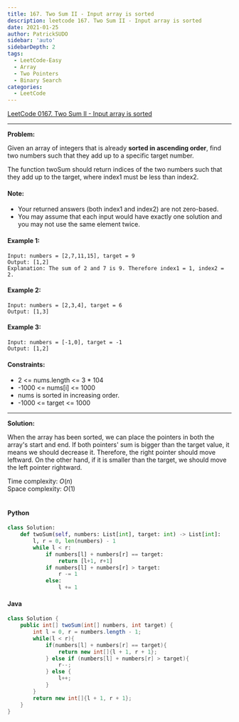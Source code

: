 ```yaml
---
title: 167. Two Sum II - Input array is sorted
description: leetcode 167. Two Sum II - Input array is sorted
date: 2021-01-25
author: PatrickSUDO
sidebar: 'auto'
sidebarDepth: 2
tags: 
  - LeetCode-Easy
  - Array 
  - Two Pointers
  - Binary Search
categories:
  - LeetCode
---
```

[LeetCode 0167. Two Sum II - Input array is sorted](https://leetcode.com/problems/valid-anagram/)

---
**Problem:** <br/>

Given an array of integers that is already **sorted in ascending order**, find two numbers such that they add up to a specific target number.

The function twoSum should return indices of the two numbers such that they add up to the target, where index1 must be less than index2.

#### Note:

- Your returned answers (both index1 and index2) are not zero-based.
- You may assume that each input would have exactly one solution and you may not use the same element twice.


#### Example 1:

    Input: numbers = [2,7,11,15], target = 9
    Output: [1,2]
    Explanation: The sum of 2 and 7 is 9. Therefore index1 = 1, index2 = 2.

#### Example 2:

    Input: numbers = [2,3,4], target = 6
    Output: [1,3]

#### Example 3:

    Input: numbers = [-1,0], target = -1
    Output: [1,2]

#### Constraints:

- 2 <= nums.length <= 3 * 104
- -1000 <= nums[i] <= 1000
- nums is sorted in increasing order.
- -1000 <= target <= 1000

---
**Solution:** <br/>

When the array has been sorted, we can place the pointers in both the array's start and end. If both pointers' sum is bigger than the target value, it means we should decrease it.  Therefore, the right pointer should move leftward. On the other hand, if it is smaller than the target, we should move the left pointer rightward.

Time complexity: $O(n)$</br>
Space complexity: $O(1)$ 
</br>
</br>

#### Python
```python
class Solution:
    def twoSum(self, numbers: List[int], target: int) -> List[int]:
        l, r = 0, len(numbers) - 1
        while l < r:
            if numbers[l] + numbers[r] == target:
                return [l+1, r+1]
            if numbers[l] + numbers[r] > target:
                r -= 1
            else:
                l += 1
```


#### Java
```java
class Solution {
    public int[] twoSum(int[] numbers, int target) {
        int l = 0, r = numbers.length - 1;
        while(l < r){
            if(numbers[l] + numbers[r] == target){
                return new int[]{l + 1, r + 1};
            } else if (numbers[l] + numbers[r] > target){
                r--;
            } else {
                l++;
            }
        }     
        return new int[]{l + 1, r + 1};
    }
}
```

<Disqus shortname="patricksudo" />